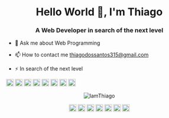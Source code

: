 <h1 align="center">Hello World 👋, I'm Thiago</h1>
<h3 align="center">A Web Developer in search of the next level</h3>

- 💬 Ask me about Web Programming

- 📫 How to contact me thiagodossantos315@gmail.com

- ⚡ In search of the next level

<p align="left">
<img src="https://devicons.github.io/devicon/devicon.git/icons/react/react-original-wordmark.svg" alt="react" width="20" height="20"/>
<img src="https://devicons.github.io/devicon/devicon.git/icons/css3/css3-original-wordmark.svg" alt="css3"  width="20" height="20"/>
<img src="https://devicons.github.io/devicon/devicon.git/icons/html5/html5-original-wordmark.svg" alt="html5"  width="20" height="20"/>
<img src="https://devicons.github.io/devicon/devicon.git/icons/javascript/javascript-original.svg" alt="javascript" width="20" height="20"/>
<img src="https://devicons.github.io/devicon/devicon.git/icons/java/java-original.svg" alt="java" width="20" height="20"/>
<img src="https://devicons.github.io/devicon/devicon.git/icons/postgresql/postgresql-original-wordmark.svg" alt="postgresql" width="20" height="20"/>
<img src="https://devicons.github.io/devicon/devicon.git/icons/php/php-original.svg" alt="PHP" width="20" height="20"/>
<img src="https://devicons.github.io/devicon/devicon.git/icons/nodejs/nodejs-original.svg" alt="nodejs" width="20" height="20"/></p><p align="center">
<img src="https://github-readme-stats.vercel.app/api?username=IamThiago-IT" alt="IamThiago"/> 
</p>

<p align="center">
<a href="https://codepen.io/IamThiago" target="blank"><img align="center" src="https://cdn.jsdelivr.net/npm/simple-icons@3.0.1/icons/codepen.svg" alt="IamThiago" height="20" width="20" /></a>
<a href="https://twitter.com/IamThiago_off" target="blank"><img align="center" src="https://cdn.jsdelivr.net/npm/simple-icons@3.0.1/icons/twitter.svg" alt="IamThiago" height="20" width="20" /></a>
<a href="https://linkedin.com/in/iamthiagoff" target="blank"><img align="center" src="https://cdn.jsdelivr.net/npm/simple-icons@3.0.1/icons/linkedin.svg" alt="IamThiago" height="20" width="20" /></a>
<a href="https://stackoverflow.com/users/186698/iamthiago-it" target="blank"><img align="center" src="https://cdn.jsdelivr.net/npm/simple-icons@3.0.1/icons/stackoverflow.svg" alt="IamThiago" height="20" width="20" /></a>
<a href="https://codesandbox.com/u/IamThiago-IT" target="blank"><img align="center" src="https://cdn.jsdelivr.net/npm/simple-icons@3.0.1/icons/codesandbox.svg" alt="IamThiago" height="20" width="20" /></a>
<a href="https://fb.com/IamThiagoff" target="blank"><img align="center" src="https://cdn.jsdelivr.net/npm/simple-icons@3.0.1/icons/facebook.svg" alt="IamThiago" height="20" width="20" /></a>
<a href="https://instagram.com/thiagodossantos_official" target="blank"><img align="center" src="https://cdn.jsdelivr.net/npm/simple-icons@3.0.1/icons/instagram.svg" alt="IamThiago" height="20" width="20" /></a>
</p>

<!--
**IamThiago-IT/IamThiago-IT** is a ✨ _special_ ✨ repository because its `README.md` (this file) appears on your GitHub profile.

Here are some ideas to get you started:
- Hi there 👋
- 🔭 I’m currently working on ...
- 🌱 I’m currently learning ...
- 👯 I’m looking to collaborate on ...
- 🤔 I’m looking for help with ...
- 💬 Ask me about ...
- 📫 How to reach me: ...
- 😄 Pronouns: ...
- ⚡ Fun fact: ...
-->
